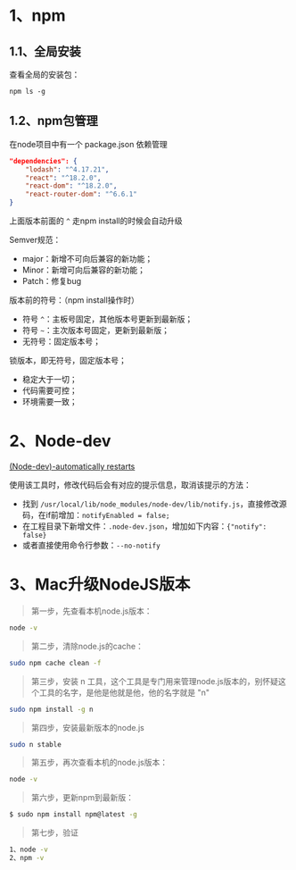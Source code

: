# 1、npm

## 1.1、全局安装

查看全局的安装包：
```
npm ls -g
```

## 1.2、npm包管理

在node项目中有一个 package.json 依赖管理
```json
"dependencies": {
    "lodash": "^4.17.21",
    "react": "^18.2.0",
    "react-dom": "^18.2.0",
    "react-router-dom": "^6.6.1"
}
```
上面版本前面的 `^` 走npm install的时候会自动升级

Semver规范：
- major：新增不可向后兼容的新功能；
- Minor：新增可向后兼容的新功能；
- Patch：修复bug

版本前的符号：（npm install操作时）
- 符号 `^`：主板号固定，其他版本号更新到最新版；
- 符号 `~`：主次版本号固定，更新到最新版；
- 无符号：固定版本号；

锁版本，即无符号，固定版本号；
- 稳定大于一切；
- 代码需要可控；
- 环境需要一致；

# 2、Node-dev

[(Node-dev)-automatically restarts](https://github.com/fgnass/node-dev)

使用该工具时，修改代码后会有对应的提示信息，取消该提示的方法：
- 找到 `/usr/local/lib/node_modules/node-dev/lib/notify.js`，直接修改源码，在if前增加：`notifyEnabled = false;`
- 在工程目录下新增文件：`.node-dev.json`，增加如下内容：`{"notify": false}`
- 或者直接使用命令行参数：`--no-notify`


# 3、Mac升级NodeJS版本

> 第一步，先查看本机node.js版本：

```sh
node -v
```

> 第二步，清除node.js的cache：

```sh
sudo npm cache clean -f
```

> 第三步，安装 n 工具，这个工具是专门用来管理node.js版本的，别怀疑这个工具的名字，是他是他就是他，他的名字就是 "n"

```sh
sudo npm install -g n
```

> 第四步，安装最新版本的node.js

```sh
sudo n stable
```

> 第五步，再次查看本机的node.js版本：

```sh
node -v
```

> 第六步，更新npm到最新版：

```sh
$ sudo npm install npm@latest -g
```

> 第七步，验证

```sh
1、node -v
2、npm -v
```
